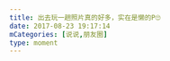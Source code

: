 ```yaml
---
title: 出去玩一趟照片真的好多，实在是懒的P🙄
date: 2017-08-23 19:17:14
mCategories: [说说,朋友圈]
type: moment
---
```


<div id="pics-20170823191714"></div>

<script src="/lib/moment/pics.js"></script>
<script>
var data = [
    {"link": "2017-08-23_000001.jpeg", "type": "shuoshuo"},
    {"link": "2017-08-23_000003.jpeg", "type": "shuoshuo"}
];
picsRender(data, "pics-20170823191714");
</script>
